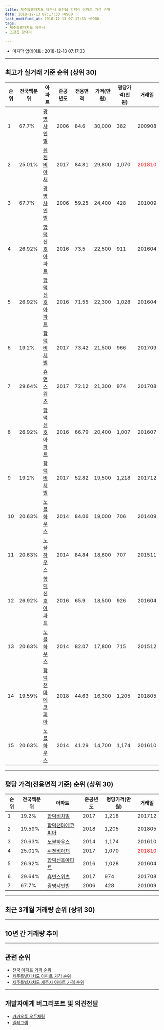 ```yaml
---
title: 제주특별자치도 제주시 조천읍 함덕리 아파트 가격 순위
date: 2018-12-13 07:17:33 +0900
last_modified_at: 2018-12-13 07:17:33 +0900
tags:
- 제주특별자치도 제주시
- 조천읍 함덕리

---
```


* 마지막 업데이트 : 2018-12-13 07:17:33

---

## 최고가 실거래 기준 순위 (상위 30)


|순위|전국백분위|아파트|준공년도|전용면적|가격(만원)|평당가격(만원)|거래일|
|---|---|---|---|---|---|---|---|
|1|67.7%|[광명샤인빌](https://search.naver.com/search.naver?query=%EC%A0%9C%EC%A3%BC%ED%8A%B9%EB%B3%84%EC%9E%90%EC%B9%98%EB%8F%84+%EC%A0%9C%EC%A3%BC%EC%8B%9C+%EC%A1%B0%EC%B2%9C%EC%9D%8D+%ED%95%A8%EB%8D%95%EB%A6%AC+%EA%B4%91%EB%AA%85%EC%83%A4%EC%9D%B8%EB%B9%8C)|2006|84.6|30,000|382|200908|
|2|25.01%|[쉬젠비아채](https://search.naver.com/search.naver?query=%EC%A0%9C%EC%A3%BC%ED%8A%B9%EB%B3%84%EC%9E%90%EC%B9%98%EB%8F%84+%EC%A0%9C%EC%A3%BC%EC%8B%9C+%EC%A1%B0%EC%B2%9C%EC%9D%8D+%ED%95%A8%EB%8D%95%EB%A6%AC+%EC%89%AC%EC%A0%A0%EB%B9%84%EC%95%84%EC%B1%84)|2017|84.81|29,800|1,070|<span style="color:red">201810</span>|
|3|67.7%|[광명샤인빌](https://search.naver.com/search.naver?query=%EC%A0%9C%EC%A3%BC%ED%8A%B9%EB%B3%84%EC%9E%90%EC%B9%98%EB%8F%84+%EC%A0%9C%EC%A3%BC%EC%8B%9C+%EC%A1%B0%EC%B2%9C%EC%9D%8D+%ED%95%A8%EB%8D%95%EB%A6%AC+%EA%B4%91%EB%AA%85%EC%83%A4%EC%9D%B8%EB%B9%8C)|2006|59.25|24,400|428|201009|
|4|26.92%|[함덕신호아파트](https://search.naver.com/search.naver?query=%EC%A0%9C%EC%A3%BC%ED%8A%B9%EB%B3%84%EC%9E%90%EC%B9%98%EB%8F%84+%EC%A0%9C%EC%A3%BC%EC%8B%9C+%EC%A1%B0%EC%B2%9C%EC%9D%8D+%ED%95%A8%EB%8D%95%EB%A6%AC+%ED%95%A8%EB%8D%95%EC%8B%A0%ED%98%B8%EC%95%84%ED%8C%8C%ED%8A%B8)|2016|73.5|22,500|911|201604|
|5|26.92%|[함덕신호아파트](https://search.naver.com/search.naver?query=%EC%A0%9C%EC%A3%BC%ED%8A%B9%EB%B3%84%EC%9E%90%EC%B9%98%EB%8F%84+%EC%A0%9C%EC%A3%BC%EC%8B%9C+%EC%A1%B0%EC%B2%9C%EC%9D%8D+%ED%95%A8%EB%8D%95%EB%A6%AC+%ED%95%A8%EB%8D%95%EC%8B%A0%ED%98%B8%EC%95%84%ED%8C%8C%ED%8A%B8)|2016|71.55|22,300|1,028|201604|
|6|19.2%|[함덕비치빌](https://search.naver.com/search.naver?query=%EC%A0%9C%EC%A3%BC%ED%8A%B9%EB%B3%84%EC%9E%90%EC%B9%98%EB%8F%84+%EC%A0%9C%EC%A3%BC%EC%8B%9C+%EC%A1%B0%EC%B2%9C%EC%9D%8D+%ED%95%A8%EB%8D%95%EB%A6%AC+%ED%95%A8%EB%8D%95%EB%B9%84%EC%B9%98%EB%B9%8C)|2017|73.42|21,500|966|201709|
|7|29.64%|[휴먼스위츠](https://search.naver.com/search.naver?query=%EC%A0%9C%EC%A3%BC%ED%8A%B9%EB%B3%84%EC%9E%90%EC%B9%98%EB%8F%84+%EC%A0%9C%EC%A3%BC%EC%8B%9C+%EC%A1%B0%EC%B2%9C%EC%9D%8D+%ED%95%A8%EB%8D%95%EB%A6%AC+%ED%9C%B4%EB%A8%BC%EC%8A%A4%EC%9C%84%EC%B8%A0)|2017|72.12|21,300|974|201708|
|8|26.92%|[함덕신호아파트](https://search.naver.com/search.naver?query=%EC%A0%9C%EC%A3%BC%ED%8A%B9%EB%B3%84%EC%9E%90%EC%B9%98%EB%8F%84+%EC%A0%9C%EC%A3%BC%EC%8B%9C+%EC%A1%B0%EC%B2%9C%EC%9D%8D+%ED%95%A8%EB%8D%95%EB%A6%AC+%ED%95%A8%EB%8D%95%EC%8B%A0%ED%98%B8%EC%95%84%ED%8C%8C%ED%8A%B8)|2016|66.79|20,400|1,007|201607|
|9|19.2%|[함덕비치빌](https://search.naver.com/search.naver?query=%EC%A0%9C%EC%A3%BC%ED%8A%B9%EB%B3%84%EC%9E%90%EC%B9%98%EB%8F%84+%EC%A0%9C%EC%A3%BC%EC%8B%9C+%EC%A1%B0%EC%B2%9C%EC%9D%8D+%ED%95%A8%EB%8D%95%EB%A6%AC+%ED%95%A8%EB%8D%95%EB%B9%84%EC%B9%98%EB%B9%8C)|2017|52.82|19,500|1,218|201712|
|10|20.63%|[노블하우스](https://search.naver.com/search.naver?query=%EC%A0%9C%EC%A3%BC%ED%8A%B9%EB%B3%84%EC%9E%90%EC%B9%98%EB%8F%84+%EC%A0%9C%EC%A3%BC%EC%8B%9C+%EC%A1%B0%EC%B2%9C%EC%9D%8D+%ED%95%A8%EB%8D%95%EB%A6%AC+%EB%85%B8%EB%B8%94%ED%95%98%EC%9A%B0%EC%8A%A4)|2014|84.06|19,000|706|201409|
|11|20.63%|[노블하우스](https://search.naver.com/search.naver?query=%EC%A0%9C%EC%A3%BC%ED%8A%B9%EB%B3%84%EC%9E%90%EC%B9%98%EB%8F%84+%EC%A0%9C%EC%A3%BC%EC%8B%9C+%EC%A1%B0%EC%B2%9C%EC%9D%8D+%ED%95%A8%EB%8D%95%EB%A6%AC+%EB%85%B8%EB%B8%94%ED%95%98%EC%9A%B0%EC%8A%A4)|2014|84.84|18,600|707|201511|
|12|26.92%|[함덕신호아파트](https://search.naver.com/search.naver?query=%EC%A0%9C%EC%A3%BC%ED%8A%B9%EB%B3%84%EC%9E%90%EC%B9%98%EB%8F%84+%EC%A0%9C%EC%A3%BC%EC%8B%9C+%EC%A1%B0%EC%B2%9C%EC%9D%8D+%ED%95%A8%EB%8D%95%EB%A6%AC+%ED%95%A8%EB%8D%95%EC%8B%A0%ED%98%B8%EC%95%84%ED%8C%8C%ED%8A%B8)|2016|65.9|18,500|926|201604|
|13|20.63%|[노블하우스](https://search.naver.com/search.naver?query=%EC%A0%9C%EC%A3%BC%ED%8A%B9%EB%B3%84%EC%9E%90%EC%B9%98%EB%8F%84+%EC%A0%9C%EC%A3%BC%EC%8B%9C+%EC%A1%B0%EC%B2%9C%EC%9D%8D+%ED%95%A8%EB%8D%95%EB%A6%AC+%EB%85%B8%EB%B8%94%ED%95%98%EC%9A%B0%EC%8A%A4)|2014|82.07|17,800|715|201512|
|14|19.59%|[함덕천마에코피아](https://search.naver.com/search.naver?query=%EC%A0%9C%EC%A3%BC%ED%8A%B9%EB%B3%84%EC%9E%90%EC%B9%98%EB%8F%84+%EC%A0%9C%EC%A3%BC%EC%8B%9C+%EC%A1%B0%EC%B2%9C%EC%9D%8D+%ED%95%A8%EB%8D%95%EB%A6%AC+%ED%95%A8%EB%8D%95%EC%B2%9C%EB%A7%88%EC%97%90%EC%BD%94%ED%94%BC%EC%95%84)|2018|44.63|16,300|1,205|201805|
|15|20.63%|[노블하우스](https://search.naver.com/search.naver?query=%EC%A0%9C%EC%A3%BC%ED%8A%B9%EB%B3%84%EC%9E%90%EC%B9%98%EB%8F%84+%EC%A0%9C%EC%A3%BC%EC%8B%9C+%EC%A1%B0%EC%B2%9C%EC%9D%8D+%ED%95%A8%EB%8D%95%EB%A6%AC+%EB%85%B8%EB%B8%94%ED%95%98%EC%9A%B0%EC%8A%A4)|2014|41.29|14,700|1,174|201610|


---

## 평당 가격(전용면적 기준) 순위 (상위 30)


|순위|전국백분위|아파트|준공년도|평당가격(만원)|거래일|
|---|---|---|---|---|---|
|1|19.2%|[함덕비치빌](https://search.naver.com/search.naver?query=%EC%A0%9C%EC%A3%BC%ED%8A%B9%EB%B3%84%EC%9E%90%EC%B9%98%EB%8F%84+%EC%A0%9C%EC%A3%BC%EC%8B%9C+%EC%A1%B0%EC%B2%9C%EC%9D%8D+%ED%95%A8%EB%8D%95%EB%A6%AC+%ED%95%A8%EB%8D%95%EB%B9%84%EC%B9%98%EB%B9%8C)|2017|1,218|201712|
|2|19.59%|[함덕천마에코피아](https://search.naver.com/search.naver?query=%EC%A0%9C%EC%A3%BC%ED%8A%B9%EB%B3%84%EC%9E%90%EC%B9%98%EB%8F%84+%EC%A0%9C%EC%A3%BC%EC%8B%9C+%EC%A1%B0%EC%B2%9C%EC%9D%8D+%ED%95%A8%EB%8D%95%EB%A6%AC+%ED%95%A8%EB%8D%95%EC%B2%9C%EB%A7%88%EC%97%90%EC%BD%94%ED%94%BC%EC%95%84)|2018|1,205|201805|
|3|20.63%|[노블하우스](https://search.naver.com/search.naver?query=%EC%A0%9C%EC%A3%BC%ED%8A%B9%EB%B3%84%EC%9E%90%EC%B9%98%EB%8F%84+%EC%A0%9C%EC%A3%BC%EC%8B%9C+%EC%A1%B0%EC%B2%9C%EC%9D%8D+%ED%95%A8%EB%8D%95%EB%A6%AC+%EB%85%B8%EB%B8%94%ED%95%98%EC%9A%B0%EC%8A%A4)|2014|1,174|201610|
|4|25.01%|[쉬젠비아채](https://search.naver.com/search.naver?query=%EC%A0%9C%EC%A3%BC%ED%8A%B9%EB%B3%84%EC%9E%90%EC%B9%98%EB%8F%84+%EC%A0%9C%EC%A3%BC%EC%8B%9C+%EC%A1%B0%EC%B2%9C%EC%9D%8D+%ED%95%A8%EB%8D%95%EB%A6%AC+%EC%89%AC%EC%A0%A0%EB%B9%84%EC%95%84%EC%B1%84)|2017|1,070|<span style="color:red">201810</span>|
|5|26.92%|[함덕신호아파트](https://search.naver.com/search.naver?query=%EC%A0%9C%EC%A3%BC%ED%8A%B9%EB%B3%84%EC%9E%90%EC%B9%98%EB%8F%84+%EC%A0%9C%EC%A3%BC%EC%8B%9C+%EC%A1%B0%EC%B2%9C%EC%9D%8D+%ED%95%A8%EB%8D%95%EB%A6%AC+%ED%95%A8%EB%8D%95%EC%8B%A0%ED%98%B8%EC%95%84%ED%8C%8C%ED%8A%B8)|2016|1,028|201604|
|6|29.64%|[휴먼스위츠](https://search.naver.com/search.naver?query=%EC%A0%9C%EC%A3%BC%ED%8A%B9%EB%B3%84%EC%9E%90%EC%B9%98%EB%8F%84+%EC%A0%9C%EC%A3%BC%EC%8B%9C+%EC%A1%B0%EC%B2%9C%EC%9D%8D+%ED%95%A8%EB%8D%95%EB%A6%AC+%ED%9C%B4%EB%A8%BC%EC%8A%A4%EC%9C%84%EC%B8%A0)|2017|974|201708|
|7|67.7%|[광명샤인빌](https://search.naver.com/search.naver?query=%EC%A0%9C%EC%A3%BC%ED%8A%B9%EB%B3%84%EC%9E%90%EC%B9%98%EB%8F%84+%EC%A0%9C%EC%A3%BC%EC%8B%9C+%EC%A1%B0%EC%B2%9C%EC%9D%8D+%ED%95%A8%EB%8D%95%EB%A6%AC+%EA%B4%91%EB%AA%85%EC%83%A4%EC%9D%B8%EB%B9%8C)|2006|428|201009|


---

## 최근 3개월 거래량 순위 (상위 30)


<div style="width:100%;">
    <canvas id="deal_count_ranking" height="250"></canvas>
</div>


<script>
new Chart(document.getElementById("deal_count_ranking"), {
    type: 'horizontalBar',
    data: {
        labels: ['광명샤인빌', '노블하우스', '쉬젠비아채'],
        datasets: [{
            label: '실거래 수',
            data: [2, 1, 1],
            borderColor: "rgba(255, 0, 128, 1)",
            backgroundColor: "rgba(255, 0, 128, 0.5)",
            fill: false,
        }]
    },
    options: {
        responsive: true,
        title: {
            display: true,
            text: '최근 3개월 거래량 순위'
        },
        tooltips: {
            mode: 'index',
            intersect: false,
            callbacks: {
                title: function(tooltipItems, data) {
                    return "실거래 수:";
                },
                label: function(tooltipItem, data) {
                    return data.labels[tooltipItem.index] + ": " + tooltipItem.xLabel;
                }
            }
        },
        hover: {
            mode: 'nearest',
            intersect: true
        },
        scales: {
            xAxes: [{
                display: true,
                scaleLabel: {
                    display: true,
                    labelString: '실거래 수'
                },
                ticks: {
                    suggestedMin: 0,
                }
            }],
            yAxes: [{
                display: true,
                ticks: {
                    autoSkip: false,
                    callback: function(value, index, values) {
                        if (value.length > 15)
                            return value.substr(0, 13) + "...";
                        else
                            return value;
                    }
                },
                scaleLabel: {
                    display: false,
                }
            }]
        }
    }
});

</script>


---

## 10년 간 거래량 추이


<div style="width:100%;">
    <canvas id="deal_progress" height="250"></canvas>
</div>

<script>
new Chart(document.getElementById("deal_progress"), {
    type: 'line',
    data: {
        labels: ['200812','200901','200902','200903','200904','200905','200906','200907','200908','200909','200910','200911','200912','201001','201002','201003','201004','201005','201006','201007','201008','201009','201010','201011','201012','201101','201102','201103','201104','201105','201106','201107','201108','201109','201110','201111','201112','201201','201202','201203','201204','201205','201206','201207','201208','201209','201210','201211','201212','201301','201302','201303','201304','201305','201306','201307','201308','201309','201310','201311','201312','201401','201402','201403','201404','201405','201406','201407','201408','201409','201410','201411','201412','201501','201502','201503','201504','201505','201506','201507','201508','201509','201510','201511','201512','201601','201602','201603','201604','201605','201606','201607','201608','201609','201610','201611','201612','201701','201702','201703','201704','201705','201706','201707','201708','201709','201710','201711','201712','201801','201802','201803','201804','201805','201806','201807','201808','201809','201810','201811','201812'],
        datasets: [{
            label: '실거래 수',
            pointRadius: 1,
            data: [0, 0, 2, 1, 1, 0, 0, 0, 2, 2, 0, 2, 0, 2, 1, 1, 1, 2, 2, 1, 1, 1, 4, 3, 0, 1, 3, 2, 1, 2, 2, 1, 0, 1, 1, 0, 1, 1, 0, 1, 1, 0, 0, 0, 0, 1, 6, 5, 3, 1, 0, 0, 2, 1, 0, 1, 1, 3, 2, 4, 0, 0, 1, 1, 2, 3, 1, 0, 1, 4, 1, 2, 5, 4, 1, 4, 0, 2, 0, 2, 0, 0, 1, 4, 2, 1, 2, 2, 12, 2, 0, 2, 1, 1, 2, 2, 0, 0, 0, 2, 0, 0, 1, 0, 3, 2, 0, 0, 1, 2, 0, 1, 0, 1, 1, 1, 0, 2, 3, 1, 0],
            borderColor: "rgba(255, 201, 14, 1)",
            backgroundColor: "rgba(255, 201, 14, 0.5)",
            fill: true,
        }]
    },
    options: {
        responsive: true,
        title: {
            display: true,
            text: '10년간 거래량 추이'
        },
        tooltips: {
            mode: 'index',
            intersect: false,
        },
        hover: {
            mode: 'nearest',
            intersect: true
        },
        scales: {
            xAxes: [{
                display: true,
                scaleLabel: {
                    display: true,
                    labelString: '년/월'
                }
            }],
            yAxes: [{
                display: true,
                ticks: {
                    suggestedMin: 0,
                },
                scaleLabel: {
                    display: true,
                    labelString: '실거래 수'
                }
            }]
        }
    }
});

</script>


---

## 관련 순위

- [전국 아파트 가격 순위](https://inasie.github.io/apt-ranking/전국)
- [제주특별자치도 아파트 가격 순위](https://inasie.github.io/apt-ranking/제주특별자치도)
- [제주특별자치도 제주시 아파트 가격 순위](https://inasie.github.io/apt-ranking/제주특별자치도-제주시)


---

## 개발자에게 버그리포트 및 의견전달

- [카카오톡 오픈채팅](https://open.kakao.com/o/gLJUAP4)
- [텔레그램](https://t.me/inasie)

